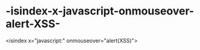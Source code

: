 # -isindex-x-javascript-onmouseover-alert-XSS-
&lt;isindex x="javascript:" onmouseover="alert(XSS)">
